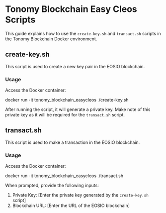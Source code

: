 # Tonomy Blockchain Easy Cleos Scripts

This guide explains how to use the `create-key.sh` and `transact.sh` scripts in the Tonomy Blockchain Docker environment.

## create-key.sh

This script is used to create a new key pair in the EOSIO blockchain.

### Usage

Access the Docker container:

<!-- bash -->
docker run -it tonomy_blockchain_easycleos ./create-key.sh

After running the script, it will generate a private key. Make note of this private key as it will be required for the `transact.sh` script.

## transact.sh

This script is used to make a transaction in the EOSIO blockchain.

### Usage

Access the Docker container:

<!-- bash -->
docker run -it tonomy_blockchain_easycleos ./transact.sh

When prompted, provide the following inputs:

1. Private Key: [Enter the private key generated by the `create-key.sh` script]
2. Blockchain URL: [Enter the URL of the EOSIO blockchain]
